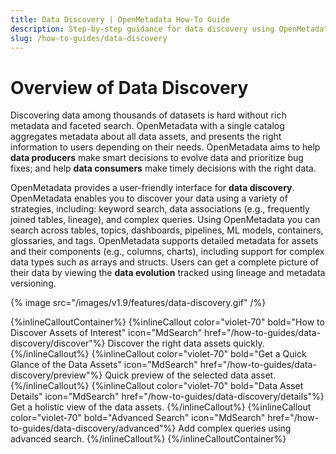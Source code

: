```yaml
---
title: Data Discovery | OpenMetadata How-To Guide
description: Step-by-step guidance for data discovery using OpenMetadata. Learn key actions, features, and best practices.
slug: /how-to-guides/data-discovery
---
```


# Overview of Data Discovery

Discovering data among thousands of datasets is hard without rich metadata and faceted search. OpenMetadata with a single catalog aggregates metadata about all data assets, and presents the right information to users depending on their needs. OpenMetadata aims to help **data producers** make smart decisions to evolve data and prioritize bug fixes; and help **data consumers** make timely decisions with the right data.

OpenMetadata provides a user-friendly interface for **data discovery**. OpenMetadata enables you to discover your data using a variety of strategies, including: keyword search, data associations (e.g., frequently joined tables, lineage), and complex queries. Using OpenMetadata you can search across tables, topics, dashboards, pipelines, ML models, containers, glossaries, and tags. OpenMetadata supports detailed metadata for assets and their components (e.g., columns, charts), including support for complex data types such as arrays and structs. Users can get a complete picture of their data by viewing the **data evolution** tracked using lineage and metadata versioning.

{% image
  src="/images/v1.9/features/data-discovery.gif"
/%}

{%inlineCalloutContainer%}
 {%inlineCallout
  color="violet-70"
  bold="How to Discover Assets of Interest"
  icon="MdSearch"
  href="/how-to-guides/data-discovery/discover"%}
  Discover the right data assets quickly.
 {%/inlineCallout%}
 {%inlineCallout
  color="violet-70"
  bold="Get a Quick Glance of the Data Assets"
  icon="MdSearch"
  href="/how-to-guides/data-discovery/preview"%}
  Quick preview of the selected data asset.
 {%/inlineCallout%}
 {%inlineCallout
  color="violet-70"
  bold="Data Asset Details"
  icon="MdSearch"
  href="/how-to-guides/data-discovery/details"%}
  Get a holistic view of the data assets.
 {%/inlineCallout%}
 {%inlineCallout
  color="violet-70"
  bold="Advanced Search"
  icon="MdSearch"
  href="/how-to-guides/data-discovery/advanced"%}
  Add complex queries using advanced search.
 {%/inlineCallout%}
{%/inlineCalloutContainer%}

